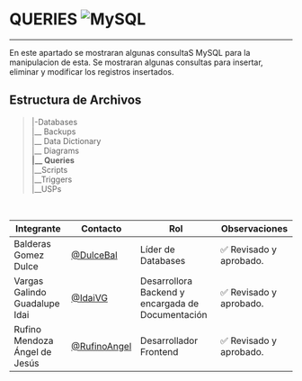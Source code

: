 # QUERIES ![MySQL](https://img.shields.io/badge/MySQL-005C84?style=for-the-badge&logo=mysql&logoColor=white)
---
En este apartado se mostraran algunas consultaS MySQL para la manipulacion de esta. Se mostraran algunas consultas para insertar, eliminar y modificar los registros insertados. 

   ## Estructura de Archivos
   >|-Databases <br>
   >|__ Backups<br>
   >|__ Data Dictionary<br>
   >|__ Diagrams<br>
   >**|__ Queries** <br>
   >|__Scripts<br>
   >|__Triggers<br>
   >|__USPs<br>
   <br> 

   |Integrante|Contacto|Rol|Observaciones|
   |----------|--------|---|-------------|
   |Balderas Gomez Dulce|[@DulceBal](https://github.com/Josue-Martinez-Otero)|Líder de Databases|✅ Revisado y aprobado.|
   |Vargas Galindo Guadalupe Idai  |[@IdaiVG](https://github.com/IdaiVG)|Desarrollora Backend y encargada de Documentación|✅ Revisado y aprobado.|
   |Rufino Mendoza Ángel de Jesús|[@RufinoAngel](https://github.com/RufinoAngel)|Desarrollador Frontend|✅ Revisado y aprobado.|

